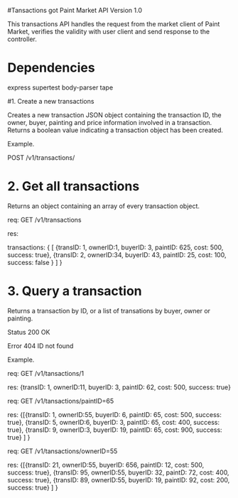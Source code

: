 #Tansactions got Paint Market API
Version 1.0


This transactions API handles the request from the market client of Paint Market, verifies the validity with user client and send response to the controller.

# Dependencies

express
supertest
body-parser
tape


#1. Create a new transactions

Creates a new transaction JSON object containing the transaction ID, the owner, buyer, painting and price information involved in a transaction. Returns a boolean value indicating a transaction object has been created.

Example.

 POST /v1/transactions/



# 2. Get all transactions

Returns an object containing an array of every transaction object.

req: GET /v1/transactions

res:

  transactions: { [ {transID: 1, ownerID:1, buyerID: 3, paintID: 625, cost: 500, success: true},   {transID: 2, ownerID:34, buyerID: 43, paintID: 25, cost: 100, success: false } ] }

# 3. Query a transaction

Returns a transaction by ID, or a list of transations by buyer, owner or painting.

 Status 200 OK

 Error  404  ID not found

Example.

req: GET /v1/tansactions/1

res:     {transID: 1, ownerID:11, buyerID: 3, paintID: 62, cost: 500, success: true}



req:  GET /v1/tansactions/paintID=65

res: {[{transID: 1, ownerID:55, buyerID: 6, paintID: 65, cost: 500, success: true},
     {transID: 5, ownerID:6, buyerID: 3, paintID: 65, cost: 400, success: true},
     {transID: 9, ownerID:3, buyerID: 19, paintID: 65, cost: 900, success: true} ] }


req:  GET /v1/tansactions/ownerID=55

res:   {[{transID: 21, ownerID:55, buyerID: 656, paintID: 12, cost: 500, success: true},
       {transID: 95, ownerID:55, buyerID: 32, paintD: 72, cost: 400, success: true},
       {transID: 89, ownerID:55, buyerID: 19, paintID: 92, cost: 200, success: true} ] }









